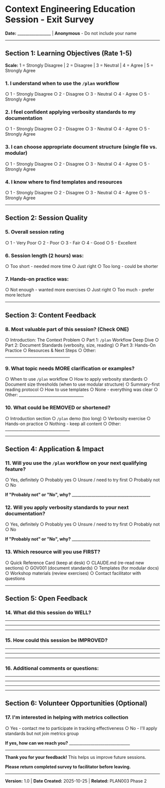 # Context Engineering Education Session - Exit Survey

**Date:** _________________ | **Anonymous** - Do not include your name

---

## Section 1: Learning Objectives (Rate 1-5)

**Scale:** 1 = Strongly Disagree | 2 = Disagree | 3 = Neutral | 4 = Agree | 5 = Strongly Agree

### 1. I understand when to use the `/plan` workflow

○ 1 - Strongly Disagree
○ 2 - Disagree
○ 3 - Neutral
○ 4 - Agree
○ 5 - Strongly Agree

### 2. I feel confident applying verbosity standards to my documentation

○ 1 - Strongly Disagree
○ 2 - Disagree
○ 3 - Neutral
○ 4 - Agree
○ 5 - Strongly Agree

### 3. I can choose appropriate document structure (single file vs. modular)

○ 1 - Strongly Disagree
○ 2 - Disagree
○ 3 - Neutral
○ 4 - Agree
○ 5 - Strongly Agree

### 4. I know where to find templates and resources

○ 1 - Strongly Disagree
○ 2 - Disagree
○ 3 - Neutral
○ 4 - Agree
○ 5 - Strongly Agree

---

## Section 2: Session Quality

### 5. Overall session rating

○ 1 - Very Poor
○ 2 - Poor
○ 3 - Fair
○ 4 - Good
○ 5 - Excellent

### 6. Session length (2 hours) was:

○ Too short - needed more time
○ Just right
○ Too long - could be shorter

### 7. Hands-on practice was:

○ Not enough - wanted more exercises
○ Just right
○ Too much - prefer more lecture

---

## Section 3: Content Feedback

### 8. Most valuable part of this session? (Check ONE)

○ Introduction: The Context Problem
○ Part 1: `/plan` Workflow Deep Dive
○ Part 2: Document Standards (verbosity, size, reading)
○ Part 3: Hands-On Practice
○ Resources & Next Steps
○ Other: _________________________________

### 9. What topic needs MORE clarification or examples?

○ When to use `/plan` workflow
○ How to apply verbosity standards
○ Document size thresholds (when to use modular structure)
○ Summary-first reading protocol
○ How to use templates
○ None - everything was clear
○ Other: _________________________________

### 10. What could be REMOVED or shortened?

○ Introduction section
○ `/plan` demo (too long)
○ Verbosity exercise
○ Hands-on practice
○ Nothing - keep all content
○ Other: _________________________________

---

## Section 4: Application & Impact

### 11. Will you use the `/plan` workflow on your next qualifying feature?

○ Yes, definitely
○ Probably yes
○ Unsure / need to try first
○ Probably not
○ No

**If "Probably not" or "No", why?** ________________________________________

### 12. Will you apply verbosity standards to your next documentation?

○ Yes, definitely
○ Probably yes
○ Unsure / need to try first
○ Probably not
○ No

**If "Probably not" or "No", why?** ________________________________________

### 13. Which resource will you use FIRST?

○ Quick Reference Card (keep at desk)
○ CLAUDE.md (re-read new sections)
○ GOV001 (document standards)
○ Templates (for modular docs)
○ Workshop materials (review exercises)
○ Contact facilitator with questions

---

## Section 5: Open Feedback

### 14. What did this session do WELL?

___________________________________________________________________

___________________________________________________________________

___________________________________________________________________

### 15. How could this session be IMPROVED?

___________________________________________________________________

___________________________________________________________________

___________________________________________________________________

### 16. Additional comments or questions:

___________________________________________________________________

___________________________________________________________________

___________________________________________________________________

---

## Section 6: Volunteer Opportunities (Optional)

### 17. I'm interested in helping with metrics collection

○ Yes - contact me to participate in tracking effectiveness
○ No - I'll apply standards but not join metrics group

**If yes, how can we reach you?** _______________________________

---

**Thank you for your feedback!** This helps us improve future sessions.

**Please return completed survey to facilitator before leaving.**

---

**Version:** 1.0 | **Date Created:** 2025-10-25 | **Related:** PLAN003 Phase 2
